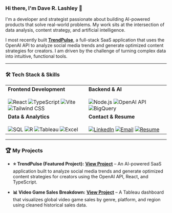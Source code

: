 ### Hi there, I'm Dave R. Lashley 👋

I'm a developer and strategist passionate about building AI-powered products that solve real-world problems. My work sits at the intersection of data analysis, content strategy, and artificial intelligence.

I most recently built **[TrendPulse](httpshttps://github.com/DaveRLashley/TrendPulse-Fixed)**, a full-stack SaaS application that uses the OpenAI API to analyze social media trends and generate optimized content strategies for creators. I am driven by the challenge of turning complex data into intuitive, functional tools.

---

### 🛠️ Tech Stack & Skills

<table>
  <tr>
    <td valign="top" width="50%">
      <strong>Frontend Development</strong>
      <br/><br/>
      <img src="https://img.shields.io/badge/React-20232A?style=for-the-badge&logo=react&logoColor=61DAFB" alt="React"/>
      <img src="https://img.shields.io/badge/TypeScript-007ACC?style=for-the-badge&logo=typescript&logoColor=white" alt="TypeScript"/>
      <img src="https://img.shields.io/badge/Vite-646CFF?style=for-the-badge&logo=vite&logoColor=white" alt="Vite"/>
      <img src="https://img.shields.io/badge/Tailwind_CSS-38B2AC?style=for-the-badge&logo=tailwind-css&logoColor=white" alt="Tailwind CSS"/>
    </td>
    <td valign="top" width="50%">
      <strong>Backend & AI</strong>
      <br/><br/>
      <img src="https://img.shields.io/badge/Node.js-339933?style=for-the-badge&logo=nodedotjs&logoColor=white" alt="Node.js"/>
      <img src="https://img.shields.io/badge/OpenAI-412991?style=for-the-badge&logo=openai&logoColor=white" alt="OpenAI API"/>
      <img src="https://img.shields.io/badge/BigQuery-4285F4?style=for-the-badge&logo=google-bigquery&logoColor=white" alt="BigQuery"/>
    </td>
  </tr>
  <tr>
    <td valign="top" width="50%">
      <strong>Data & Analytics</strong>
      <br/><br/>
      <img src="https://img.shields.io/badge/SQL-4479A1?style=for-the-badge&logo=postgresql&logoColor=white" alt="SQL"/>
      <img src="https://img.shields.io/badge/R-276DC3?style=for-the-badge&logo=r&logoColor=white" alt="R"/>
      <img src="https://img.shields.io/badge/Tableau-E97627?style=for-the-badge&logo=tableau&logoColor=white" alt="Tableau"/>
      <img src="https://img.shields.io/badge/Excel-217346?style=for-the-badge&logo=microsoft-excel&logoColor=white" alt="Excel"/>
    </td>
    <td valign="top" width="50%">
      <strong>Contact & Resume</strong>
      <br/><br/>
      <a href="https://www.linkedin.com/in/davelashley/" target="_blank"><img src="https://img.shields.io/badge/LinkedIn-0077B5?style=for-the-badge&logo=linkedin&logoColor=white" alt="LinkedIn"></a>
      <a href="mailto:d.lashley.strategy@gmail.com"><img src="https://img.shields.io/badge/Email-D14836?style=for-the-badge&logo=gmail&logoColor=white" alt="Email"></a>
      <a href="https://github.com/DaveRLashley/Resume/blob/main/Dave%20R%20Lashley%20Resume-2025_Data.pdf"><img src="https://img.shields.io/badge/Resume-FF5733?style=for-the-badge&logo=googledocs&logoColor=white" alt="Resume"></a>
    </td>
  </tr>
</table>

---

### 🏆 My Projects

* **⭐ TrendPulse (Featured Project):** [**View Project**](https://github.com/DaveRLashley/TrendPulse-Fixed) – An AI-powered SaaS application built to analyze social media trends and generate optimized content strategies for creators using the OpenAI API, React, and TypeScript.

* **📊 Video Game Sales Breakdown:** [**View Project**](https://github.com/DaveRLashley/Video-Game-Sales-Breakdown) – A Tableau dashboard that visualizes global video game sales by genre, platform, and region using cleaned historical sales data.
